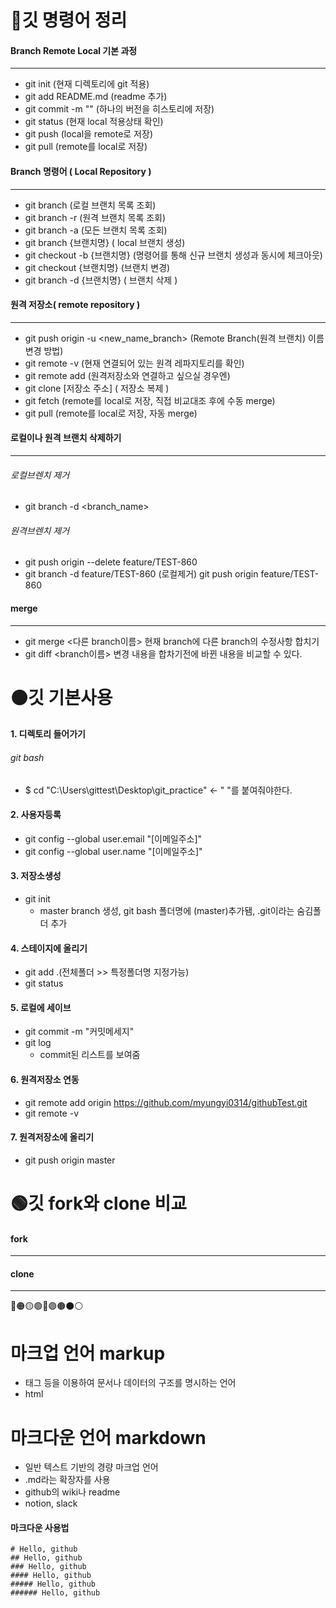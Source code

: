 # 🔴깃 명령어 정리

#### Branch Remote Local 기본 과정

---

- git init (현재 디렉토리에 git 적용)
- git add README.md (readme 추가)
- git commit -m "" (하나의 버전을 히스토리에 저장)
- git status (현재 local 적용상태 확인)
- git push (local을 remote로 저장)
- git pull (remote를 local로 저장)

#### Branch 명령어 ( Local Repository )
---
- git branch (로컬 브랜치 목록 조회)
- git branch -r (원격 브랜치 목록 조회)
- git branch -a (모든 브랜치 목록 조회)
- git branch {브랜치명} ( local 브랜치 생성)
- git checkout -b {브랜치명} (명령어를 통해 신규 브랜치 생성과 동시에 체크아웃)
- git checkout {브랜치명} (브랜치 변경)
- git branch -d {브랜치명} ( 브랜치 삭제 )

#### 원격 저장소( remote repository )

---

- git push origin -u <new_name_branch> (Remote Branch(원격 브랜치) 이름 변경 방법)
- git remote -v (현재 연결되어 있는 원격 레파지토리를 확인)
- git remote add <name> <url> (원격저장소와 연결하고 싶으실 경우엔)
- git clone [저장소 주소] ( 저장소 복제 )
- git fetch (remote를 local로 저장, 직접 비교대조 후에 수동 merge)
- git pull (remote를 local로 저장, 자동 merge)
  
#### 로컬이나 원격 브랜치 삭제하기
---
###### 로컬브렌치 제거
- git branch -d <branch_name>
###### 원격브렌치 제거
- git push origin --delete feature/TEST-860
- git branch -d feature/TEST-860 (로컬제거)
  git push origin feature/TEST-860
  
#### merge
---
- git merge <다른 branch이름>   현재 branch에 다른 branch의 수정사항 합치기
- git diff <branch이름>    변경 내용을 합차기전에 바뀐 내용을 비교할 수 있다. 
                                              
# 🟠깃 기본사용
#### 1. 디렉토리 들어가기

###### git bash
- $ cd "C:\Users\gittest\Desktop\git_practice"  <- " "를 붙여줘야한다.                                                 
                                                 
                                                 
#### 2. 사용자등록

- git config --global user.email "[이메일주소]"
- git config --global user.name "[이메일주소]"                                                 
#### 3. 저장소생성

- git init
  + master branch 생성, git bash 폴더명에 (master)추가됌, .git이라는 숨김폴더 추가                                       
#### 4. 스테이지에 올리기

- git add .(전체폴더 >> 특정폴더명 지정가능)
- git status
#### 5. 로컬에 세이브

- git commit -m "커밋메세지"
- git log 
  + commit된 리스트를 보여줌
#### 6. 원격저장소 연동

- git remote add origin https://github.com/myungyi0314/githubTest.git
- git remote -v
#### 7. 원격저장소에 올리기

- git push origin master 

# 🟢깃 fork와 clone 비교
#### fork
---
#### clone
---
🔴🟠🟡🟢🔵🟣🟤⚫⚪                                                 
# 마크업 언어 markup
- 태그 등을 이용하여 문서나 데이터의 구조를 명시하는 언어
- html
# 마크다운 언어 markdown
- 일반 텍스트 기반의 경량 마크업 언어
- .md라는 확장자를 사용
- github의 wiki나 readme
- notion, slack                                                   

#### 마크다운 사용법
```
# Hello, github
## Hello, github
### Hello, github
#### Hello, github
##### Hello, github
###### Hello, github
```
  
